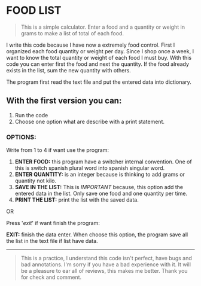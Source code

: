 # FOOD LIST

> This is a simple calculator. Enter a food and a quantity or weight in grams to make a list of total of each food.

I write this code because I have now a extremely food control. First I organized each food quantity or weight per day. Since I shop once a week, I want to know the total quantity or weight of each food I must buy.
With this code you can enter first the food and next the quantity. If the food already exists in the list, sum the new quantity with others.

The program first read the text file and put the entered data into dictionary.

## With the first version you can:

1. Run the code <br>
2. Choose one option what are describe with a print statement. <br>

### OPTIONS:

Write from 1 to 4 if want use the program:

1. **ENTER FOOD:** this program have a switcher internal convention. One of this is switch spanish plural word into spanish singular word.
2. **ENTER QUANTITY:** is an integer because is thinking to add grams or quantity not kilo.
3. **SAVE IN THE LIST:** This is *IMPORTANT* because, this option add the entered data in the list. Only save one food and one quantity per time.
4. **PRINT THE LIST:** print the list with the saved data.

OR

Press '*exit*' if want finish the program:

**EXIT:** finish the data enter. When choose this option, the program save all the list in the text file if list have data.

---
> This is a practice, I understand this code isn't perfect, have bugs and bad annotations. I'm sorry if you have a bad experience with it. It will be a pleasure to ear all of reviews, this makes me better. Thank you for check and comment.